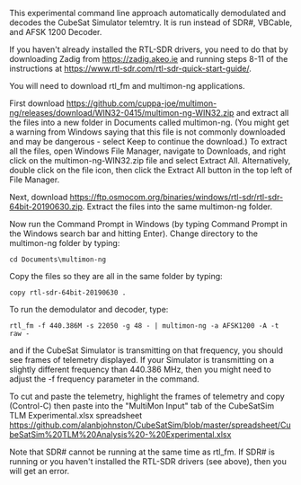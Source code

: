 This experimental command line approach automatically demodulated and decodes the CubeSat Simulator telemtry.  It is run instead of SDR#, VBCable, and AFSK 1200 Decoder.

If you haven't already installed the RTL-SDR drivers, you need to do that by downloading Zadig from https://zadig.akeo.ie and running steps 8-11 of the instructions at https://www.rtl-sdr.com/rtl-sdr-quick-start-guide/.

You will need to download rtl_fm and multimon-ng applications.

First download https://github.com/cuppa-joe/multimon-ng/releases/download/WIN32-0415/multimon-ng-WIN32.zip and extract all the files into a new folder in Documents called multimon-ng. (You might get a warning from Windows saying that this file is not commonly downloaded and may be dangerous - select Keep to continue the download.)  To extract all the files, open Windows File Manager, navigate to Downloads, and right click on the multimon-ng-WIN32.zip file and select Extract All. Alternatively, double click on the file icon, then click the Extract All button in the top left of File Manager. 

Next, download https://ftp.osmocom.org/binaries/windows/rtl-sdr/rtl-sdr-64bit-20190630.zip. Extract the files into the same multimon-ng folder.

Now run the Command Prompt in Windows (by typing Command Prompt in the Windows search bar and hitting Enter).  Change directory to the multimon-ng folder by typing:

`cd Documents\multimon-ng`

Copy the files so they are all in the same folder by typing:

`copy rtl-sdr-64bit-20190630 .`

To run the demodulator and decoder,  type:

`rtl_fm -f 440.386M -s 22050 -g 48 - | multimon-ng -a AFSK1200 -A -t raw -`

and if the CubeSat Simulator is transmitting on that frequency, you should see frames of telemetry displayed. If your Simulator is transmitting on a slightly different frequency than 440.386 MHz, then you might need to adjust the -f frequency parameter in the command.

To cut and paste the telemetry, highlight the frames of telemetry and copy (Control-C) then paste into the "MultiMon Input" tab of the CubeSatSim TLM Experimental.xlsx spreadsheet https://github.com/alanbjohnston/CubeSatSim/blob/master/spreadsheet/CubeSatSim%20TLM%20Analysis%20-%20Experimental.xlsx 

Note that SDR# cannot be running at the same time as rtl_fm.  If SDR# is running or you haven't installed the RTL-SDR drivers (see above), then you will get an error.
